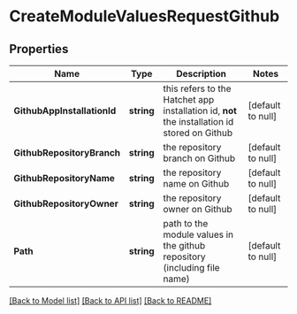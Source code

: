 # CreateModuleValuesRequestGithub

## Properties
Name | Type | Description | Notes
------------ | ------------- | ------------- | -------------
**GithubAppInstallationId** | **string** | this refers to the Hatchet app installation id, **not** the installation id stored on Github | [default to null]
**GithubRepositoryBranch** | **string** | the repository branch on Github | [default to null]
**GithubRepositoryName** | **string** | the repository name on Github | [default to null]
**GithubRepositoryOwner** | **string** | the repository owner on Github | [default to null]
**Path** | **string** | path to the module values in the github repository (including file name) | [default to null]

[[Back to Model list]](../README.md#documentation-for-models) [[Back to API list]](../README.md#documentation-for-api-endpoints) [[Back to README]](../README.md)

